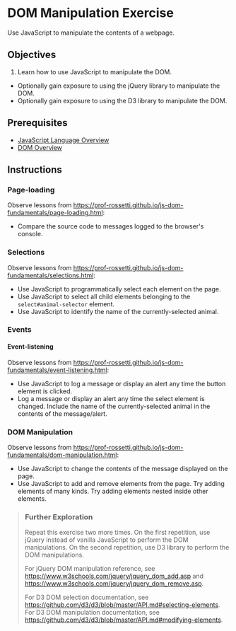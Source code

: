 # DOM Manipulation Exercise

Use JavaScript to manipulate the contents of a webpage.

## Objectives

  1. Learn how to use JavaScript to manipulate the DOM.
  * Optionally gain exposure to using the jQuery library to manipulate the DOM.
  * Optionally gain exposure to using the D3 library to manipulate the DOM.

## Prerequisites

  + [JavaScript Language Overview](/notes/javascript/README.md)
  + [DOM Overview](/notes/javascript/document-object-model.md)

## Instructions

### Page-loading

Observe lessons from https://prof-rossetti.github.io/js-dom-fundamentals/page-loading.html:

  + Compare the source code to messages logged to the browser's console.

### Selections

Observe lessons from https://prof-rossetti.github.io/js-dom-fundamentals/selections.html:

  + Use JavaScript to programmatically select each element on the page.
  + Use JavaScript to select all child elements belonging to the `select#animal-selector` element.
  + Use JavaScript to identify the name of the currently-selected animal.

### Events

#### Event-listening

Observe lessons from https://prof-rossetti.github.io/js-dom-fundamentals/event-listening.html:

  + Use JavaScript to log a message or display an alert any time the button element is clicked.
  + Log a message or display an alert any time the select element is changed. Include the name of the currently-selected animal in the contents of the message/alert.

### DOM Manipulation

Observe lessons from https://prof-rossetti.github.io/js-dom-fundamentals/dom-manipulation.html:

  + Use JavaScript to change the contents of the message displayed on the page.
  + Use JavaScript to add and remove elements from the page. Try adding elements of many kinds. Try adding elements nested inside other elements.

  > ### Further Exploration
  >
  > Repeat this exercise two more times. On the first repetition, use jQuery instead of vanilla JavaScript to perform the DOM manipulations. On the second repetition, use D3 library to perform the DOM manipulations.
  >
  > For jQuery DOM manipulation reference, see https://www.w3schools.com/jquery/jquery_dom_add.asp and https://www.w3schools.com/jquery/jquery_dom_remove.asp.
  >
  > For D3 DOM selection documentation, see https://github.com/d3/d3/blob/master/API.md#selecting-elements. For D3 DOM manipulation documentation, see https://github.com/d3/d3/blob/master/API.md#modifying-elements.
